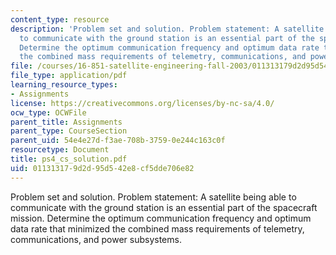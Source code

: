 ```yaml
---
content_type: resource
description: 'Problem set and solution. Problem statement: A satellite being able
  to communicate with the ground station is an essential part of the spacecraft mission.
  Determine the optimum communication frequency and optimum data rate that minimized
  the combined mass requirements of telemetry, communications, and power subsystems.'
file: /courses/16-851-satellite-engineering-fall-2003/011313179d2d95d542e8cf5dde706e82_ps4_cs_solution.pdf
file_type: application/pdf
learning_resource_types:
- Assignments
license: https://creativecommons.org/licenses/by-nc-sa/4.0/
ocw_type: OCWFile
parent_title: Assignments
parent_type: CourseSection
parent_uid: 54e4e27d-f3ae-708b-3759-0e244c163c0f
resourcetype: Document
title: ps4_cs_solution.pdf
uid: 01131317-9d2d-95d5-42e8-cf5dde706e82
---
```

Problem set and solution. Problem statement: A satellite being able to communicate with the ground station is an essential part of the spacecraft mission. Determine the optimum communication frequency and optimum data rate that minimized the combined mass requirements of telemetry, communications, and power subsystems.